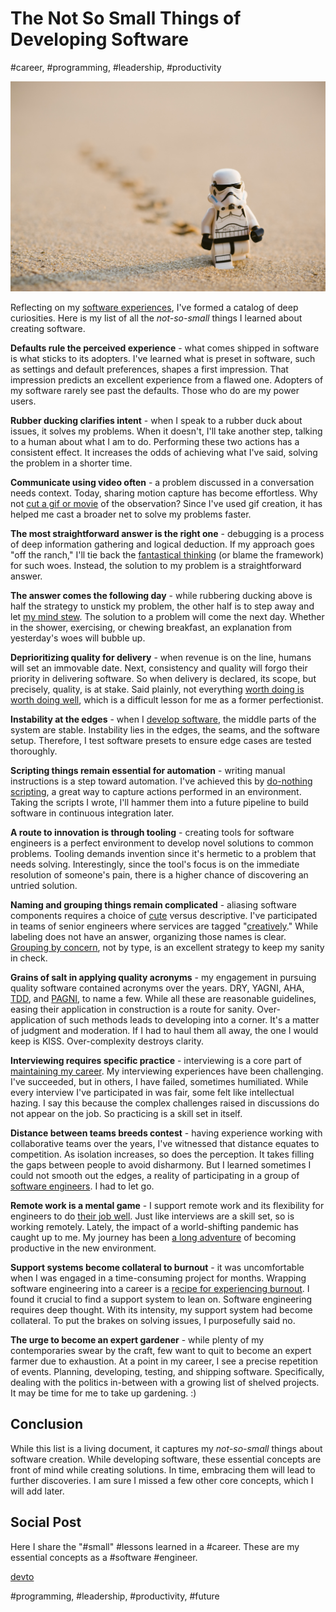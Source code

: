 # The Not So Small Things of Developing Software
#career, #programming, #leadership, #productivity

![Photo by Daniel K Cheung on Unsplash](images/64-01.jpeg)

Reflecting on my [software experiences](https://dev.to/solidi/rediscovering-the-plan-file-4k1i), I've formed a catalog of deep curiosities. Here is my list of all the *not-so-small* things I learned about creating software.

**Defaults rule the perceived experience** - what comes shipped in software is what sticks to its adopters. I've learned what is preset in software, such as settings and default preferences, shapes a first impression. That impression predicts an excellent experience from a flawed one. Adopters of my software rarely see past the defaults. Those who do are my power users.

**Rubber ducking clarifies intent** - when I speak to a rubber duck about issues, it solves my problems. When it doesn't,  I'll take another step, talking to a human about what I am to do. Performing these two actions has a consistent effect. It increases the odds of achieving what I've said, solving the problem in a shorter time.

**Communicate using video often** - a problem discussed in a conversation needs context. Today, sharing motion capture has become effortless. Why not [cut a gif or movie](https://www.cockos.com/licecap/) of the observation? Since I've used gif creation, it has helped me cast a broader net to solve my problems faster.

**The most straightforward answer is the right one** - debugging is a  process of deep information gathering and logical deduction. If my approach goes "off the ranch," I'll tie back the [fantastical thinking](https://dev.to/solidi/short-circuiting-fantastical-debugging-ig3) (or blame the framework) for such woes. Instead, the solution to my problem is a straightforward answer.

**The answer comes the following day** - while rubbering ducking above is half the strategy to unstick my problem, the other half is to step away and let [my mind stew](https://medium.com/hackernoon/the-manager-stew-dd59cd653728). The solution to a problem will come the next day. Whether in the shower, exercising, or chewing breakfast, an explanation from yesterday's woes will bubble up.

**Deprioritizing quality for delivery** - when revenue is on the line, humans will set an immovable date. Next, consistency and quality will forgo their priority in delivering software. So when delivery is declared, its scope, but precisely, quality, is at stake. Said plainly, not everything [worth doing is worth doing well](https://medium.com/@solidi/read-these-5-passionate-software-engineering-books-this-holiday-6c6ad8fbd211), which is a difficult lesson for me as a former perfectionist.

**Instability at the edges** - when I [develop software](https://medium.com/hackernoon/software-is-unlike-construction-c0284ee4b723), the middle parts of the system are stable. Instability lies in the edges, the seams, and the software setup. Therefore, I test software presets to ensure edge cases are tested thoroughly.

**Scripting things remain essential for automation** - writing manual instructions is a step toward automation. I've achieved this by [do-nothing scripting](https://blog.danslimmon.com/2019/07/15/do-nothing-scripting-the-key-to-gradual-automation/), a great way to capture actions performed in an environment. Taking the scripts I wrote, I'll hammer them into a future pipeline to build software in continuous integration later.

**A route to innovation is through tooling** - creating tools for software engineers is a perfect environment to develop novel solutions to common problems. Tooling demands invention since it's hermetic to a problem that needs solving. Interestingly, since the tool's focus is on the immediate resolution of someone's pain, there is a higher chance of discovering an untried solution.

**Naming and grouping things remain complicated** - aliasing software components requires a choice of [cute](https://ntietz.com/blog/name-your-projects-cutesy-things/) versus descriptive. I've participated in teams of senior engineers where services are tagged "[creatively](https://dev.to/solidi/the-next-fantastic-software-project-code-name-bbd)." While labeling does not have an answer, organizing those names is clear. [Grouping by concern](https://twitter.com/housecor/status/1603428432091701252), not by type, is an excellent strategy to keep my sanity in check.

**Grains of salt in applying quality acronyms** - my engagement in pursuing quality software contained acronyms over the years. DRY, YAGNI, AHA, [TDD](https://medium.com/free-code-camp/8-observations-on-test-driven-development-a9b5144f868), and [PAGNI](https://simonwillison.net/2021/Jul/1/pagnis/), to name a few. While all these are reasonable guidelines, easing their application in construction is a route for sanity. Over-application of such methods leads to developing into a corner. It's a matter of judgment and moderation. If I had to haul them all away, the one I would keep is KISS. Over-complexity destroys clarity.

**Interviewing requires specific practice** - interviewing is a core part of [maintaining my career](https://dev.to/solidi/find-career-freedom-with-a-daily-code-workout-18e9). My interviewing experiences have been challenging. I've succeeded, but in others, I have failed, sometimes humiliated. While every interview I've participated in was fair, some felt like intellectual hazing. I say this because the complex challenges raised in discussions do not appear on the job. So practicing is a skill set in itself.

**Distance between teams breeds contest** - having experience working with collaborative teams over the years, I've witnessed that distance equates to competition. As isolation increases, so does the perception. It takes filling the gaps between people to avoid disharmony. But I learned sometimes I could not smooth out the edges, a reality of participating in a group of [software engineers](https://dev.to/solidi/what-is-a-software-engineer-anyway-3fb2). I had to let go.

**Remote work is a mental game** - I support remote work and its flexibility for engineers to do [their job well](https://medium.com/@solidi/do-great-at-working-remotely-adbfe4b7452b). Just like interviews are a skill set, so is working remotely. Lately, the impact of a world-shifting pandemic has caught up to me. My journey has been [a long adventure](https://medium.com/@solidi/the-world-i-worked-into-no-longer-exists-732659963058) of becoming productive in the new environment.

**Support systems become collateral to burnout** - it was uncomfortable when I was engaged in a time-consuming project for months. Wrapping software engineering into a career is a [recipe for experiencing burnout](https://medium.com/@solidi/my-goal-is-to-ship-c772f63c278d). I found it crucial to find a support system to lean on. Software engineering requires deep thought. With its intensity, my support system had become collateral. To put the brakes on solving issues, I purposefully said no.

**The urge to become an expert gardener** - while plenty of my contemporaries swear by the craft, few want to quit to become an expert farmer due to exhaustion. At a point in my career, I see a precise repetition of events. Planning, developing, testing, and shipping software. Specifically, dealing with the politics in-between with a growing list of shelved projects. It may be time for me to take up gardening. :)

## Conclusion

While this list is a living document, it captures my *not-so-small* things about software creation. While developing software, these essential concepts are front of mind while creating solutions. In time, embracing them will lead to further discoveries. I am sure I missed a few other core concepts, which I will add later.

## Social Post

Here I share the "#small" #lessons learned in a #career. These are my essential concepts as a #software #engineer.

[devto](https://dev.to/solidi/the-not-so-small-things-of-developing-software-3emi)

#programming, #leadership, #productivity, #future
